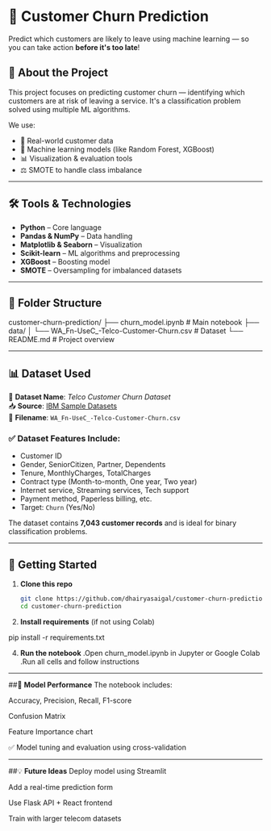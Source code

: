 # 🎯 Customer Churn Prediction

Predict which customers are likely to leave using machine learning — so you can take action **before it's too late**!


## 📌 About the Project

This project focuses on predicting customer churn — identifying which customers are at risk of leaving a service. It's a classification problem solved using multiple ML algorithms.

We use:
- 📂 Real-world customer data
- 🧠 Machine learning models (like Random Forest, XGBoost)
- 📊 Visualization & evaluation tools
- ⚖️ SMOTE to handle class imbalance

---

## 🛠️ Tools & Technologies

- **Python** – Core language
- **Pandas & NumPy** – Data handling
- **Matplotlib & Seaborn** – Visualization
- **Scikit-learn** – ML algorithms and preprocessing
- **XGBoost** – Boosting model
- **SMOTE** – Oversampling for imbalanced datasets

---

## 📁 Folder Structure

customer-churn-prediction/
├── churn_model.ipynb # Main notebook
├── data/
│ └── WA_Fn-UseC_-Telco-Customer-Churn.csv # Dataset
└── README.md # Project overview


---

## 📊 Dataset Used

📌 **Dataset Name**: *Telco Customer Churn Dataset*  
📥 **Source**: [IBM Sample Datasets](https://www.ibm.com/communities/analytics/watson-analytics-blog/guide-to-sample-datasets/)  
📄 **Filename**: `WA_Fn-UseC_-Telco-Customer-Churn.csv`

### ✅ Dataset Features Include:
- Customer ID
- Gender, SeniorCitizen, Partner, Dependents
- Tenure, MonthlyCharges, TotalCharges
- Contract type (Month-to-month, One year, Two year)
- Internet service, Streaming services, Tech support
- Payment method, Paperless billing, etc.
- Target: `Churn` (Yes/No)

The dataset contains **7,043 customer records** and is ideal for binary classification problems.

---

## 🚀 Getting Started

1. **Clone this repo**  
   ```bash
   git clone https://github.com/dhairyasaigal/customer-churn-prediction.git
   cd customer-churn-prediction


2. **Install requirements**
(if not using Colab)

pip install -r requirements.txt


4. **Run the notebook**
  .Open churn_model.ipynb in Jupyter or Google Colab
  .Run all cells and follow instructions


---

##🧪 **Model Performance**
The notebook includes:

Accuracy, Precision, Recall, F1-score

Confusion Matrix

Feature Importance chart

✅ Model tuning and evaluation using cross-validation

---

##💡 **Future Ideas**
Deploy model using Streamlit

Add a real-time prediction form

Use Flask API + React frontend

Train with larger telecom datasets

